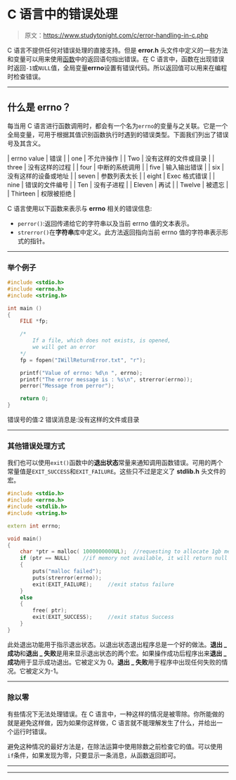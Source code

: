 # C 语言中的错误处理

> 原文：<https://www.studytonight.com/c/error-handling-in-c.php>

C 语言不提供任何对错误处理的直接支持。但是 **error.h** 头文件中定义的一些方法和变量可以用来使用[函数](user-defined-functions-in-c.php)中的返回语句指出错误。在 C 语言中，函数在出现错误时返回`-1`或`NULL`值，全局变量**errno**设置有错误代码。所以返回值可以用来在编程时检查错误。

* * *

## 什么是 errno？

每当用 C 语言进行函数调用时，都会有一个名为`errno`的变量与之关联。它是一个全局变量，可用于根据其值识别函数执行时遇到的错误类型。下面我们列出了错误号及其含义。

| errno value | 错误 |
| one | 不允许操作 |
| Two | 没有这样的文件或目录 |
| three | 没有这样的过程 |
| four | 中断的系统调用 |
| five | 输入输出错误 |
| six | 没有这样的设备或地址 |
| seven | 参数列表太长 |
| eight | Exec 格式错误 |
| nine | 错误的文件编号 |
| Ten | 没有子进程 |
| Eleven | 再试 |
| Twelve | 被遗忘 |
| Thirteen | 权限被拒绝 |

C 语言使用以下函数来表示与 **errno** 相关的错误信息:

*   `perror()`:返回传递给它的字符串以及当前 errno 值的文本表示。
*   `strerror()`在**字符串**库中定义。此方法返回指向当前 errno 值的字符串表示形式的指针。

* * *

### 举个例子

```cpp
#include <stdio.h>       
#include <errno.h>       
#include <string.h> 

int main ()
{
    FILE *fp;

    /* 
        If a file, which does not exists, is opened,
        we will get an error
    */ 
    fp = fopen("IWillReturnError.txt", "r");

    printf("Value of errno: %d\n ", errno);
    printf("The error message is : %s\n", strerror(errno));
    perror("Message from perror");

    return 0;
}
```

错误号的值:2 错误消息是:没有这样的文件或目录

* * *

### 其他错误处理方式

我们也可以使用`exit()`函数中的**退出状态**常量来通知调用函数错误。可用的两个常量值是`EXIT_SUCCESS`和`EXIT_FAILURE`。这些只不过是定义了 **stdlib.h** 头文件的宏。

```cpp
#include <stdio.h>       
#include <errno.h>       
#include <stdlib.h>       
#include <string.h>       

extern int errno;

void main()
{
    char *ptr = malloc( 1000000000UL);  //requesting to allocate 1gb memory space
    if (ptr == NULL)    //if memory not available, it will return null 
    {  
        puts("malloc failed");
        puts(strerror(errno));
        exit(EXIT_FAILURE);     //exit status failure
    }
    else
    {
        free( ptr);
        exit(EXIT_SUCCESS);     //exit status Success      
    }
}
```

此处退出功能用于指示退出状态。以退出状态退出程序总是一个好的做法。**退出 _ 成功**和**退出 _ 失败**是用来显示退出状态的两个宏。如果操作成功后程序出来**退出 _ 成功**用于显示成功退出。它被定义为 0。**退出 _ 失败**用于程序中出现任何失败的情况。它被定义为-1。

* * *

### 除以零

有些情况下无法处理错误。在 C 语言中，一种这样的情况是被零除。你所能做的就是避免这样做，因为如果你这样做，C 语言就不能理解发生了什么，并给出一个运行时错误。

避免这种情况的最好方法是，在除法运算中使用除数之前检查它的值。可以使用`if`条件，如果发现为零，只要显示一条消息，从函数返回即可。

* * *

* * *